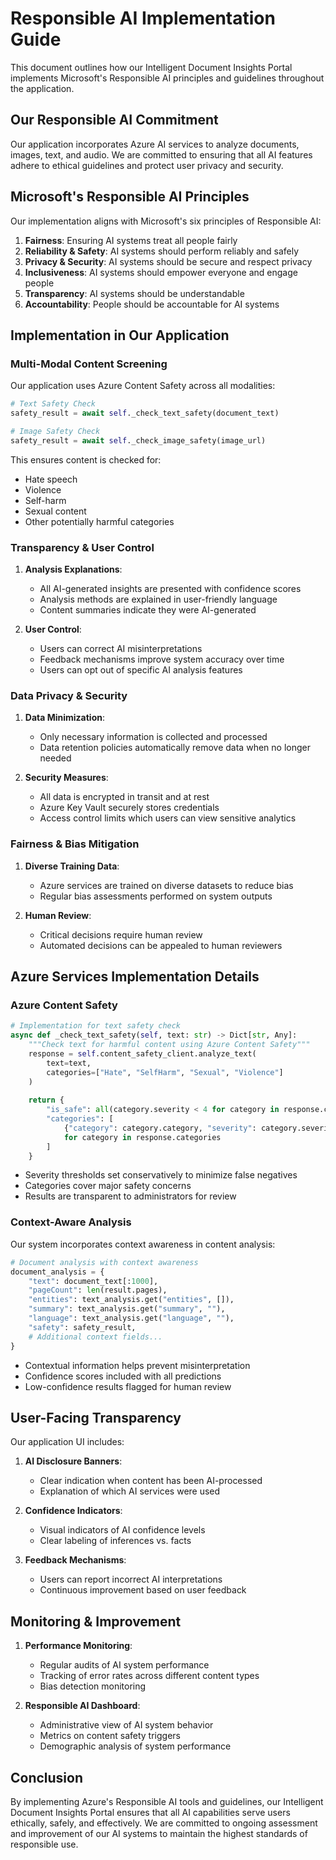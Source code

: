 # Responsible AI Implementation Guide

This document outlines how our Intelligent Document Insights Portal implements Microsoft's Responsible AI principles and guidelines throughout the application.

## Our Responsible AI Commitment

Our application incorporates Azure AI services to analyze documents, images, text, and audio. We are committed to ensuring that all AI features adhere to ethical guidelines and protect user privacy and security.

## Microsoft's Responsible AI Principles

Our implementation aligns with Microsoft's six principles of Responsible AI:

1. **Fairness**: Ensuring AI systems treat all people fairly
2. **Reliability & Safety**: AI systems should perform reliably and safely
3. **Privacy & Security**: AI systems should be secure and respect privacy
4. **Inclusiveness**: AI systems should empower everyone and engage people
5. **Transparency**: AI systems should be understandable
6. **Accountability**: People should be accountable for AI systems

## Implementation in Our Application

### Multi-Modal Content Screening

Our application uses Azure Content Safety across all modalities:

```python
# Text Safety Check
safety_result = await self._check_text_safety(document_text)

# Image Safety Check
safety_result = await self._check_image_safety(image_url)
```

This ensures content is checked for:
- Hate speech
- Violence
- Self-harm
- Sexual content
- Other potentially harmful categories

### Transparency & User Control

1. **Analysis Explanations**:
   - All AI-generated insights are presented with confidence scores
   - Analysis methods are explained in user-friendly language
   - Content summaries indicate they were AI-generated

2. **User Control**:
   - Users can correct AI misinterpretations
   - Feedback mechanisms improve system accuracy over time
   - Users can opt out of specific AI analysis features

### Data Privacy & Security

1. **Data Minimization**:
   - Only necessary information is collected and processed
   - Data retention policies automatically remove data when no longer needed

2. **Security Measures**:
   - All data is encrypted in transit and at rest
   - Azure Key Vault securely stores credentials
   - Access control limits which users can view sensitive analytics

### Fairness & Bias Mitigation

1. **Diverse Training Data**:
   - Azure services are trained on diverse datasets to reduce bias
   - Regular bias assessments performed on system outputs

2. **Human Review**:
   - Critical decisions require human review
   - Automated decisions can be appealed to human reviewers

## Azure Services Implementation Details

### Azure Content Safety

```python
# Implementation for text safety check
async def _check_text_safety(self, text: str) -> Dict[str, Any]:
    """Check text for harmful content using Azure Content Safety"""
    response = self.content_safety_client.analyze_text(
        text=text,
        categories=["Hate", "SelfHarm", "Sexual", "Violence"]
    )
    
    return {
        "is_safe": all(category.severity < 4 for category in response.categories),
        "categories": [
            {"category": category.category, "severity": category.severity}
            for category in response.categories
        ]
    }
```

- Severity thresholds set conservatively to minimize false negatives
- Categories cover major safety concerns
- Results are transparent to administrators for review

### Context-Aware Analysis

Our system incorporates context awareness in content analysis:

```python
# Document analysis with context awareness
document_analysis = {
    "text": document_text[:1000],
    "pageCount": len(result.pages),
    "entities": text_analysis.get("entities", []),
    "summary": text_analysis.get("summary", ""),
    "language": text_analysis.get("language", ""),
    "safety": safety_result,
    # Additional context fields...
}
```

- Contextual information helps prevent misinterpretation
- Confidence scores included with all predictions
- Low-confidence results flagged for human review

## User-Facing Transparency

Our application UI includes:

1. **AI Disclosure Banners**:
   - Clear indication when content has been AI-processed
   - Explanation of which AI services were used

2. **Confidence Indicators**:
   - Visual indicators of AI confidence levels
   - Clear labeling of inferences vs. facts

3. **Feedback Mechanisms**:
   - Users can report incorrect AI interpretations
   - Continuous improvement based on user feedback

## Monitoring & Improvement

1. **Performance Monitoring**:
   - Regular audits of AI system performance
   - Tracking of error rates across different content types
   - Bias detection monitoring

2. **Responsible AI Dashboard**:
   - Administrative view of AI system behavior
   - Metrics on content safety triggers
   - Demographic analysis of system performance

## Conclusion

By implementing Azure's Responsible AI tools and guidelines, our Intelligent Document Insights Portal ensures that all AI capabilities serve users ethically, safely, and effectively. We are committed to ongoing assessment and improvement of our AI systems to maintain the highest standards of responsible use. 